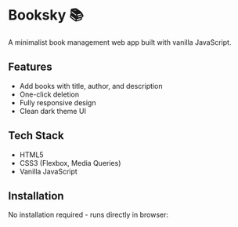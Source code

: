# Booksky 📚

A minimalist book management web app built with vanilla JavaScript.

## Features
-  Add books with title, author, and description
-  One-click deletion
-  Fully responsive design
- Clean dark theme UI

## Tech Stack
- HTML5
- CSS3 (Flexbox, Media Queries)
- Vanilla JavaScript

## Installation
No installation required - runs directly in browser:


